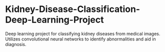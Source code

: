 # Kidney-Disease-Classification-Deep-Learning-Project
Deep learning project for classifying kidney diseases from medical images. Utilizes convolutional neural networks to identify abnormalities and aid in diagnosis.
